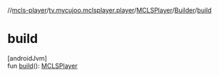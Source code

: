//[mcls-player](../../../../index.md)/[tv.mycujoo.mclsplayer.player](../../index.md)/[MCLSPlayer](../index.md)/[Builder](index.md)/[build](build.md)

# build

[androidJvm]\
fun [build](build.md)(): [MCLSPlayer](../index.md)
